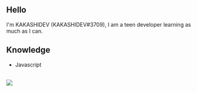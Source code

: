 ## Hello
I'm KAKASHIDEV (KAKASHIDEV#3709), I am a teen developer learning as much as I can.

## Knowledge

* Javascript

<br>
<img src="https://images-ext-1.discordapp.net/external/SFHuPuBS5VGzndgnoZgujp9AwR9_zTXKvuE9694LzT8/%3Fwidth%3D591%26height%3D400/https/media.discordapp.net/attachments/750334021342461992/847373969988255784/20210527_130523.png">
